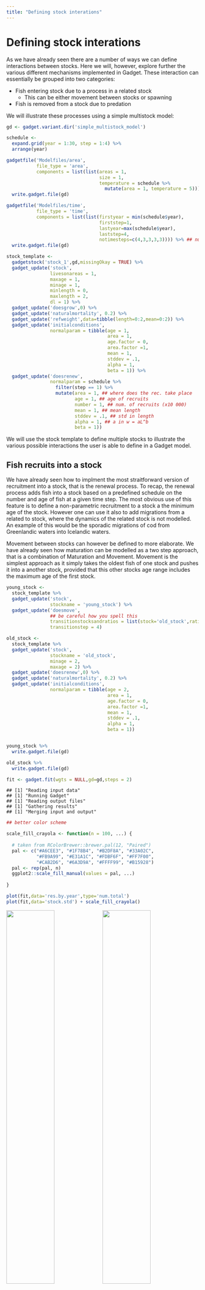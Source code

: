 ```yaml
---
title: "Defining stock interations"
---
```




# Defining stock interations

As we have already seen there are a number of ways we can define interactions between stocks. Here we will, however, explore further the various different mechanisms implemented in Gadget. These interaction can essentially be grouped into two categories:

* Fish entering stock due to a process in a related stock
  + This can be either movement between stocks or spawning
* Fish is removed from a stock due to predation

We will illustrate these processes using a simple multistock model:


```r
gd <- gadget.variant.dir('simple_multistock_model')

schedule <- 
  expand.grid(year = 1:30, step = 1:4) %>% 
  arrange(year)

gadgetfile('Modelfiles/area',
           file_type = 'area',
           components = list(list(areas = 1,
                                  size = 1,
                                  temperature = schedule %>% 
                                    mutate(area = 1, temperature = 5)))) %>% 
  write.gadget.file(gd)

gadgetfile('Modelfiles/time',
           file_type = 'time',
           components = list(list(firstyear = min(schedule$year),
                                  firststep=1,
                                  lastyear=max(schedule$year),
                                  laststep=4,
                                  notimesteps=c(4,3,3,3,3)))) %>% ## number of time steps and step length in months
  write.gadget.file(gd)

stock_template <- 
  gadgetstock('stock_1',gd,missingOkay = TRUE) %>% 
  gadget_update('stock',
                livesonareas = 1,
                maxage = 1,
                minage = 1,
                minlength = 0,
                maxlength = 2,
                dl = 1) %>% 
  gadget_update('doesgrow',0) %>% 
  gadget_update('naturalmortality', 0.2) %>% 
  gadget_update('refweight',data=tibble(length=0:2,mean=0:2)) %>% 
  gadget_update('initialconditions',
                normalparam = tibble(age = 1,
                                     area = 1,
                                     age.factor = 0,   
                                     area.factor =1,
                                     mean = 1,
                                     stddev = .1,
                                     alpha = 1,
                                     beta = 1)) %>% 
  gadget_update('doesrenew',
                normalparam = schedule %>% 
                  filter(step == 1) %>% 
                  mutate(area = 1, ## where does the rec. take place
                         age = 1, ## age of recruits
                         number = 1, ## num. of recruits (x10 000)
                         mean = 1, ## mean length
                         stddev = .1, ## std in length
                         alpha = 1, ## a in w = aL^b
                         beta = 1))
```

We will use the stock template to define multiple stocks to illustrate the various possible interactions the user is able to define in a Gadget model. 

## Fish recruits into a stock

We have already seen how to implment the most straitforward version of recruitment into a stock, that is the renewal process. To recap, the renewal process adds fish into a stock based on a predefined schedule on the number and age of fish at a given time step. The most obvious use of this feature is to define a non-parametric recruitment to a stock a the minimum age of the stock. However one can use it also to add migrations from a related to stock, where the dynamics of the related stock is not modelled. An example of this would be the sporadic migrations of cod from Greenlandic waters into Icelandic waters. 

Movement between stocks can however be defined to more elaborate. We have already seen how maturation can be modelled as a two step approach, that is a combination of Maturation and Movement. Movement is the simplest approach as it simply takes the oldest fish of one stock and pushes it into a another stock, provided that this other stocks age range includes the maximum age of the first stock. 



```r
young_stock <- 
  stock_template %>% 
  gadget_update('stock',
                stockname = 'young_stock') %>% 
  gadget_update('doesmove',
                ## be careful how you spell this
                transitionstocksandratios = list(stock='old_stock',ratio = 1),
                transitionstep = 4)

old_stock <- 
  stock_template %>% 
  gadget_update('stock',
                stockname = 'old_stock',
                minage = 2,
                maxage = 2) %>% 
  gadget_update('doesrenew',0) %>% 
  gadget_update('naturalmortality', 0.2) %>% 
  gadget_update('initialconditions',
                normalparam = tibble(age = 2,
                                     area = 1,
                                     age.factor = 0,   
                                     area.factor =1,
                                     mean = 1,
                                     stddev = .1,
                                     alpha = 1,
                                     beta = 1))


young_stock %>% 
  write.gadget.file(gd)

old_stock %>% 
  write.gadget.file(gd)

fit <- gadget.fit(wgts = NULL,gd=gd,steps = 2)
```

```
## [1] "Reading input data"
## [1] "Running Gadget"
## [1] "Reading output files"
## [1] "Gathering results"
## [1] "Merging input and output"
```

```r
## better color scheme

scale_fill_crayola <- function(n = 100, ...) {
  
  # taken from RColorBrewer::brewer.pal(12, "Paired")
  pal <- c("#A6CEE3", "#1F78B4", "#B2DF8A", "#33A02C",
           "#FB9A99", "#E31A1C", "#FDBF6F", "#FF7F00",
           "#CAB2D6", "#6A3D9A", "#FFFF99", "#B15928")
  pal <- rep(pal, n)
  ggplot2::scale_fill_manual(values = pal, ...)
  
}

plot(fit,data='res.by.year',type='num.total')
plot(fit,data='stock.std') + scale_fill_crayola()
```

<img src="stock_interactions_files/figure-html/unnamed-chunk-2-1.png" width="50%" /><img src="stock_interactions_files/figure-html/unnamed-chunk-2-2.png" width="50%" />

And this process can of course continue further. Two processes allow the user to define movement based on size or age. These are the maturation process and the straying process. These behave in a similar manner but there are key differences, in particular how you can define the movement. In the ling example the maturity process was a continuous process where the probability of a maturing at a certain length or age was determing using the following equation:
$$ 
p_{la} = \frac{1}{1+e^{-\alpha(l - l_{50}) - \beta(a - a_{50})}}
$$
For a stock to mature you need to set `doesmature`,`maturityfunction` and `maturityfile`. The `maturityfile` defines the maturation function parameters and to which stock(s) the immmature stock matures into. Gadget has three additional functions you can use to define movement from an immmature to a mature stock:

* `constant` which is essentially the same as the `continuous` function apart from the definition of the `maturitysteps`, i.e. when the maturation takes place.
* `constantweight` same as above but the probability of maturation is now also a function of the body condition:
$$ 
p_{la} = \frac{1}{1+e^{-\alpha(l - l_{50}) - \beta(a - a_{50}) - \gamma(k-k_{50})}}
$$
where the body condition, $k$, is determined by dividing the reference weight to the modelled weight
* `fixedlength` which is a knife-edge selection in terms of length. You need to define the `maturitysteps` and `maturitylengths`. 

The straying process is slightly different as it is thought of as the means to provide mechanisms to define processes such as dispersal between breeding components and different growth rates within the same stock due to different enviromental factors. To setup the straying process you will need to define when the straying occurs, where it occurs (i.e. what area) and what fish strays. The fish that strays is defined by specific length selection listed below:

* `constant`: $S_l = \alpha$
* `straightline`: $S_l = \alpha l + \beta$
* `exponential`: $S_l = \frac{1}{1+e^{\alpha(l-l_{50})}}$

For our simple model we will define 20$\%$ straying between two stock components, from `stock_a` to `stock_b`:


```r
stock_a <- 
  stock_template %>% 
  gadget_update('stock',
                stockname = 'stock_a') %>% 
  gadget_update('doesstray',
                straysteps = 3,
                strayareas = 1,
                straystocksandratios = list(stock='stock_b',ratio = 1),
                proportionfunction = list(sel_function='constant',alpha = 0.2))

stock_b <- 
  stock_template %>% 
  gadget_update('stock',
                stockname = 'stock_b') %>% 
  gadget_update('doesrenew',0) %>% 
  gadget_update('initialconditions',
                normalparam = tibble(age = 1,
                                     area = 1,
                                     age.factor = .1,   
                                     area.factor =1,
                                     mean = 1,
                                     stddev = .1,
                                     alpha = 1,
                                     beta = 1))

stock_a %>% 
  write.gadget.file(gd)

stock_b %>% 
  write.gadget.file(gd)

fit <- gadget.fit(wgts = NULL,gd=gd,steps = 2)
```

```
## [1] "Reading input data"
## [1] "Running Gadget"
## [1] "Reading output files"
## [1] "Gathering results"
## [1] "Merging input and output"
```

```r
fit$res.by.year %>% 
  filter(stock %in% c('stock_a','stock_b')) %>% 
  ggplot(aes(year,total.number,lty = stock)) + geom_line()
```

<img src="stock_interactions_files/figure-html/unnamed-chunk-3-1.png" width="672" />





### Excercise 

* Depletion of stock components is often a concern. Using the straying mechanism set up a three stock model where individual are slowly dispersed between all three components. Define a fishing fleet that targets only one of the stocks and investigate how different dispersion levels affect the depletion of all stocks. 
* Gadget allow you to set up a catch at age model. Use the movement mechanism to define a model with a maximum age of 10, where each age is a separate stock. How would you define the fleets for this model so you could use commercial catch at age directly into the model? 

## Spawning

The spawning process allows the user to define recruits into as stock as function of the size of another stock. A number of relationships can be defined:

* `fecundity` $$R = p_0 \sum_a\sum_l l^{p_1}a^{p_2}N_{al}^{p_3}W_{al}^{p_4}$$
* `simplessb` $$R = \mu S$$ where $S = \sum_a\sum_l N_{al}W_{al}$
* `ricker` $$R = \mu Se^{-\lambda S}$$
* `bevertonholt` $$R = \frac{\mu S}{\lambda + S}$$
* `hockeystick` $$R = R =  \begin{cases}
R_0,&\text{If } B_{lim} \leq S \\
\frac{R_0S}{B_{lim}} & \text{If } 0 \leq S \leq B_{lim}
\end{cases}  $$

In addition the user can define using the same length based selection function as for straying which of the stock "spawns" and what happens to them, i.e. what mortalities are applied to the stock and changes in condition. The spawning stock is updated according to the following equations:
$$ N_l = N_l(1 + P_l(e^{-m_l} - 1)) $$
$$ W_l = W_l\frac{1 + P_l((2-w_l)e^{-m_l} -1)}{(1 + P_l(2e^{-m_l} -1))} $$
where $P_l$ is proportion that will spawn, $m_l$ is the mortality for and $w_l$ is the weight loss for length group $l$. To illustrate how to set up spawning for a particular stock we will use the simple stock templates from above and use those to define parent and offspring stocks:


```r
parent <- 
  stock_template %>% 
  gadget_update('stock',
                stockname = 'parent') %>% 
  gadget_update('doesrenew',0) %>% 
  gadget_update('doesspawn',
                spawnsteps = 1, 
                spawnareas = 1,
                firstspawnyear = 1,
                lastspawnyear = 30,
                spawnstocksandratios = list(stock='offspring', ratio = 1),
                proportionfunction = list(sel_func = 'constant', alpha = 1),
                mortalityfunction = list(sel_func = 'constant', alpha = 0),
                weightlossfunction = list(sel_func = 'constant', alpha = 0),
                recruitment = list(spawn_function = 'ricker', mu = 2, lambda = 1e-4), 
                stockparameters = list(mean = 1,
                                       stddev = .1,
                                       alpha = 1,
                                       beta = 1)) %>% 
  gadget_update('initialconditions',
                normalparam = tibble(age = 1,
                                     area = 1,
                                     age.factor = 1,   
                                     area.factor = .1,
                                     mean = 1,
                                     stddev = .1,
                                     alpha = 1,
                                     beta = 1))


offspring <- 
  stock_template %>% 
  gadget_update('stock',
                stockname = 'offspring',
                minage = 0,
                maxage = 0) %>% 
  gadget_update('initialconditions',
                normalparam = tibble(age = 0,
                                     area = 1,
                                     age.factor = 0,   
                                     area.factor = 0,
                                     mean = 1,
                                     stddev = .1,
                                     alpha = 1,
                                     beta = 1)) %>% 
  gadget_update('doesrenew',0) %>% 
  gadget_update('doesmove',
                transitionsteps = 4,
                transitionstocksandratios = list(stock='parent',ratio=1))


parent %>% 
  write.gadget.file(gd)
offspring %>% 
  write.gadget.file(gd)

fit <- gadget.fit(wgts = NULL, gd = gd, steps = 2)
```

```
## [1] "Reading input data"
## [1] "Running Gadget"
## [1] "Reading output files"
## [1] "Gathering results"
## [1] "Merging input and output"
```

```r
fit$res.by.year %>% 
  filter(stock %in% c('parent','offspring')) %>% 
  ggplot(aes(year,total.number,lty = stock)) + geom_line() +
  expand_limits(y=0)
```

<img src="stock_interactions_files/figure-html/unnamed-chunk-5-1.png" width="672" />

The code above defines a Ricker recruitment function between the parent and offspring stocks. As evident from the graph above the relationship between the two stocks is a fairly deterministic. This type of relationship, however, is hardly ever observed without error (both in process and observation). To include process variation into the model Gadget has another trick up its sleave, Time variables.

### Time variables

Time variables allow Gadget to change the value of parameters with time. They are an extension to the Gadget formulae functionality and can be use (almost) where ever you can use Gadget formulae. To define a time variable you will need to define a data frame with the start time for a particular value, which will be valid until the next change. Example uses might be shifts fleet selection due to changes in regulation and temperature effects in growth. In the case of the simple stock recruitment relationship above we may want change the value for $\mu$ with time. To introduce time variables into this model you will need to create a special file:


```r
mu_time <- 
  gadgetfile('Modelfiles/mu_time',
             file_type = 'timevariable',
             components = list(list('mu_time',
                                    data = schedule %>% 
                                      filter(step == 1) %>% 
                                      mutate(value = 2*rlnorm(n = 30, sdlog = 0.2)))))

mu_time %>% 
  write.gadget.file(gd)

mu_time
```

```
## ; Generated by Rgadget 0.5
## 	mu_time
## data
## ; year	step	value
## 1	1	1.79871564823437
## 2	1	1.3815422226696
## 3	1	2.07522975248472
## 4	1	1.77512084349861
## 5	1	1.68683675428539
## 6	1	2.33775604999861
## 7	1	1.35218114488481
## 8	1	2.85441257794876
## 9	1	2.09653519974097
## 10	1	1.99136371909877
## 11	1	1.78915714648686
## 12	1	1.91823710388622
## 13	1	2.28787021292424
## 14	1	2.08696243287028
## 15	1	1.65053999292807
## 16	1	2.43917112099039
## 17	1	2.61959282165747
## 18	1	2.53258664068202
## 19	1	2.0285110816703
## 20	1	2.07088917531168
## 21	1	2.34953467668634
## 22	1	2.00411596898739
## 23	1	2.0552092331921
## 24	1	1.79364849058758
## 25	1	1.84986991552425
## 26	1	2.62848066548603
## 27	1	1.7684668470271
## 28	1	2.24505867474763
## 29	1	2.19987175087372
## 30	1	2.45086330748821
```

and then we need to replace value for $\mu$ with this file:

```r
parent <- 
  parent %>% 
  gadget_update('doesspawn',
                spawnsteps = 1, 
                spawnareas = 1,
                firstspawnyear = 1,
                lastspawnyear = 30,
                spawnstocksandratios = list(stock='offspring', ratio = 1),
                proportionfunction = list(sel_func = 'constant', alpha = 1),
                mortalityfunction = list(sel_func = 'constant', alpha = 0),
                weightlossfunction = list(sel_func = 'constant', alpha = 0),
                recruitment = list(spawn_function = 'ricker', mu = "Modelfiles/mu_time", lambda = 1e-4), 
                stockparameters = list(mean = 1,
                                       stddev = .1,
                                       alpha = 1,
                                       beta = 1))
parent %>% 
  write.gadget.file(gd)

fit <- gadget.fit(wgts = NULL, gd = gd, steps = 2)
```

```
## [1] "Reading input data"
## [1] "Running Gadget"
## [1] "Reading output files"
## [1] "Gathering results"
## [1] "Merging input and output"
```

```r
fit$res.by.year %>% 
  filter(stock %in% c('parent','offspring')) %>% 
  ggplot(aes(year,total.number,lty = stock)) + geom_line() +
  expand_limits(y=0)
```

<img src="stock_interactions_files/figure-html/unnamed-chunk-7-1.png" width="672" />

### Excercise

* Modify the code above such that the spawning is split into two stocks, representing e.g. either the male or female part of the stock.
* Using the simple stock template define a auto-spawning stock, i.e. a stock that spawns into it self. 
* Instead of the Ricker function try to parametrise the Beverton and Holt recruitment function for the example above. 
* In the ling example consider how you would project the recruitment into the future.

## Consumption 


In Gadget there are a number of predator-prey relations that can be defined. They include the obvious case where one substock predates the other. Additionally a cannibalistic relationship can be defined if the substocks are modelled as an immature and a mature part of the same species. The predation in Gadget is implemented as follows. Each predator will conceptually be assigned **availability** of a certain prey in comparison with other food sources and a **feeding level**, i.e., fraction of available food the predator wants to consume. Combining these two terms the amount that the predator wants to consume is calculated.

The availability of a certain prey $p$ for a predator $P$ is determined by the prey biomass per length group ($N_{l}W_{l}$, where $W_l$ is the weight at length $l$) and a length based suitability function listed [here](getting_started.html#predation).

In the simple predator-prey relation between the substocks in Gadget the prey availability to a predator becomes
$$\frac{F_{Ll}}{\sum_{l'}F_{Ll'}+OA}$$
where $$F_{Ll} = (S_{Pp}(L,l) N_{pl}W_{pl})^{d_p}$$ is the prey biomass of length $l$ that the predator could consume, $W_{pl}$ is the average weight for prey of length $l$, $d_p$ is the preference, and $O$ is the density, per unit area, of other unspecified food sources and $A$ is the size of the area.

The feeding level of the predator is
$$\Psi_L = M_L \frac{\sum_{l'}F_{Ll'}+OA}{\sum_{l'}F_{Ll'}+OA+HA}$$
where $M_L$ is the maximum consumption of a predator of length $L$ for a particular time step length $\Delta t$. It is determined by $$M_L=m_0L^{m_4}\Delta t e^{(m_1 T - m_2 T^3)}$$ where $m_0$ to $m_4$ are user defined constants. $H$ is the density (biomass per area unit) of available food at which the predator can consume half maximum consumption. Note that $H$ should reflect how able the predator is to pursue its prey, which should factor in variables such as temperature and the cost of search.  $H$ determines therefore how quickly the predators consumption reaches $M_L$. $H=0$ would indicate that the predator would easily consume $M_L$ of the available biomass. A larger value for $H$ would indicate that prey is harder to find and therefore prey needs to be more abundant for the predator to reach $M_L$.

Given the feeding level and the prey availability the desired consumption of all predators of length $L$ is
$$
\begin{split}
C_{L,l}&=N_{L}\Psi_{L}\left[\frac{F_{Ll}}{\sum_{l'}F_{Ll'}+OA}\right]\\
&=N_{L}M_{L}\frac{F_{Ll}}{\sum_{l'}F_{Ll'}+OA+HA}\\
\end{split}
$$
For each prey an upper limit needs to be set on the total amount consumed by all predators, including the fleets, to prevent more consumption than the available biomass. To prevent this overconsumption when fitting a Gadget model the `understocking` likelihood component is usually added to the likelihood. 

To illustrate how one can set up a predator prey relationship in Gadget we will take the simple case of one stock, `predator`, predating another, `prey`. First we will need to set up the prey stock:

```r
prey <- 
  stock_template %>% 
  gadget_update('stock',
                stockname = 'prey') %>% 
  gadget_update('iseaten',
                ## define how many KJ per gram
                energycontent = 1) 
```
We also have to define something called "Otherfood". Otherfood refers to other non-dynamic food items that the predator consumes. It is usually defined in order for the stock to consume something else in the absense of the prey. 

```r
otherfood <- 
  gadgetfile('Modelfiles/otherfood',
             file_type = 'otherfood',
             components = list(component=list(foodname = 'otherfood',
                                              livesonareas = 1,
                                              lengths = list(min = 1, max = 2),
                                              energycontent = 1,
                                              amount = gadgetfile('Data/otherfood',
                                                                  component = list(schedule %>% 
                                                                    mutate(area = 1, food_name = 'otherfood',amount = 1e6))))))
```

The predator stock is bit more involved:

```r
predator <-
  stock_template %>% 
  gadget_update('stock',
                stockname = 'predator') %>% 
  gadget_update('doeseat',
                suitability = list(paste('\n',prey = 'prey',type='function',suit_func = 'constant', alpha = 1,'\n', sep = '\t'),
                                   paste(prey = 'otherfood',type='function',suit_func = 'constant', alpha = 0.5, sep = '\t')),
                preference = paste('\n','prey',1,'\n','otherfood', 1),
                maxconsumption = list(m0=1,m1=0,m2=0,m3=0),
                halffeedingvalue = 0.2)
```
Now save this all to file and run Gadget:

```r
prey %>% 
  write.gadget.file(gd)

predator %>% 
  write.gadget.file(gd)

otherfood %>% 
  write.gadget.file(gd)

fit <- gadget.fit(wgts = NULL, gd = gd, steps = 2)
```

```
## [1] "Reading input data"
## [1] "Running Gadget"
## [1] "Reading output files"
## [1] "Gathering results"
## [1] "Merging input and output"
```

```r
fit$res.by.year %>% 
  filter(stock %in% c('predator','prey')) %>% 
  ggplot(aes(year,total.number,lty = stock)) + geom_line() +
  expand_limits(y=0)

fit$predator.prey %>% 
  group_by(year) %>% 
  summarise(num = sum(number_consumed)) %>% 
  ggplot(aes(year,num)) + geom_line()
```

<img src="stock_interactions_files/figure-html/unnamed-chunk-11-1.png" width="50%" /><img src="stock_interactions_files/figure-html/unnamed-chunk-11-2.png" width="50%" />

### Excercise

* In the example above, insert variable names instead of direct numbers for the selection and predation parameters. Investigate the effects of changing the selection parameter has on the consumption. E.g:
  + Change the otherfood time series such that it is more variable
  + Change the recruitment of both predator and prey
  + Add a new prey
  

